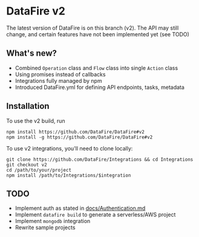 # DataFire v2
The latest version of DataFire is on this branch (v2). The API may still change,
and certain features have not been implemented yet (see TODO)

## What's new?
* Combined `Operation` class and `Flow` class into single `Action` class
* Using promises instead of callbacks
* Integrations fully managed by npm
* Introduced DataFire.yml for defining API endpoints, tasks, metadata

## Installation

To use the v2 build, run
```
npm install https://github.com/DataFire/DataFire#v2
npm install -g https://github.com/DataFire/DataFire#v2
```

To use v2 integrations, you'll need to clone locally:

```
git clone https://github.com/DataFire/Integrations && cd Integrations
git checkout v2
cd /path/to/your/project
npm install /path/to/Integrations/$integration
```

## TODO
* Implement auth as stated in [docs/Authentication.md](docs/Authentication.md)
* Implement `datafire build` to generate a serverless/AWS project
* Implement `mongodb` integration
* Rewrite sample projects
